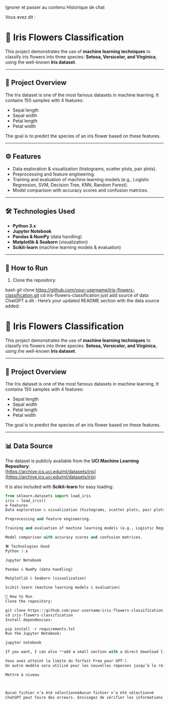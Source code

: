 Ignorer et passer au contenu
Historique de chat

Vous avez dit :
# 🌸 Iris Flowers Classification

This project demonstrates the use of **machine learning techniques** to classify iris flowers into three species: **Setosa, Versicolor, and Virginica**, using the well-known **Iris dataset**.

---

## 📌 Project Overview
The Iris dataset is one of the most famous datasets in machine learning. It contains 150 samples with 4 features:
- Sepal length  
- Sepal width  
- Petal length  
- Petal width  

The goal is to predict the species of an iris flower based on these features.

---

## ⚙️ Features
- Data exploration & visualization (histograms, scatter plots, pair plots).  
- Preprocessing and feature engineering.  
- Training and evaluation of machine learning models (e.g., Logistic Regression, SVM, Decision Tree, KNN, Random Forest).  
- Model comparison with accuracy scores and confusion matrices.  

---

## 🛠️ Technologies Used
- **Python 3.x**  
- **Jupyter Notebook**  
- **Pandas & NumPy** (data handling)  
- **Matplotlib & Seaborn** (visualization)  
- **Scikit-learn** (machine learning models & evaluation)  

---

## 🚀 How to Run
1. Clone the repository:
   
bash
   git clone https://github.com/your-username/iris-flowers-classification.git
   cd iris-flowers-classification
just add source of data
ChatGPT a dit :
Here’s your updated README section with the data source added:

# 🌸 Iris Flowers Classification

This project demonstrates the use of **machine learning techniques** to classify iris flowers into three species: **Setosa, Versicolor, and Virginica**, using the well-known **Iris dataset**.

---

## 📌 Project Overview
The Iris dataset is one of the most famous datasets in machine learning. It contains 150 samples with 4 features:
- Sepal length  
- Sepal width  
- Petal length  
- Petal width  

The goal is to predict the species of an iris flower based on these features.

---

## 📊 Data Source
The dataset is publicly available from the **UCI Machine Learning Repository**:  
[https://archive.ics.uci.edu/ml/datasets/iris](https://archive.ics.uci.edu/ml/datasets/iris)  

It is also included with **Scikit-learn** for easy loading:
```python
from sklearn.datasets import load_iris
iris = load_iris()
⚙️ Features
Data exploration & visualization (histograms, scatter plots, pair plots).

Preprocessing and feature engineering.

Training and evaluation of machine learning models (e.g., Logistic Regression, SVM, Decision Tree, KNN, Random Forest).

Model comparison with accuracy scores and confusion matrices.

🛠️ Technologies Used
Python 3.x

Jupyter Notebook

Pandas & NumPy (data handling)

Matplotlib & Seaborn (visualization)

Scikit-learn (machine learning models & evaluation)

🚀 How to Run
Clone the repository:

git clone https://github.com/your-username/iris-flowers-classification.git
cd iris-flowers-classification
Install dependencies:

pip install -r requirements.txt
Run the Jupyter Notebook:

jupyter notebook

If you want, I can also **add a small section with a direct download link for the CSV version** of the Iris dataset so users can load it without scikit-learn. Do you want me to do that?

Vous avez atteint la limite du forfait Free pour GPT-5.
Un autre modèle sera utilisé pour les nouvelles réponses jusqu’à la réinitialisation de votre limite après 20:36.

Mettre à niveau



Aucun fichier n’a été sélectionnéAucun fichier n’a été sélectionné
ChatGPT peut faire des erreurs. Envisagez de vérifier les informations importantes.
